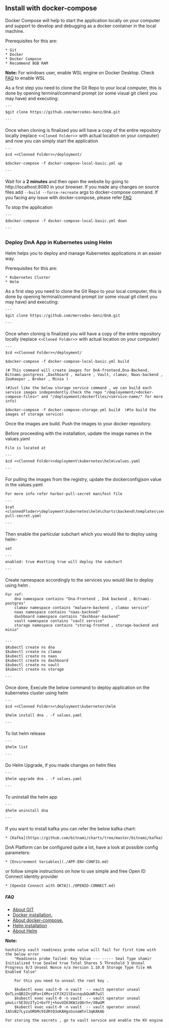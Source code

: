 ## **Install with docker-compose**

Docker Compose will help to start the application locally on your computer and support to develop and debugging as a docker container in the local machine.

Prerequisites for this are:

    * Git
    * Docker
    * Docker Compose
    * Recommend 8GB RAM

**Note:** For windows user, enable WSL engine on Docker Desktop. Check [FAQ](./FAQ.md) to enable WSL

As a first step you need to clone the Git Repo to your local computer, this is done by opening terminal/command prompt (or some visual git client you may have) and executing:

    ```
    $git clone https://github.com/mercedes-benz/DnA.git

    ```

Once when cloning is finalized you will have a copy of the entire repository locally (replace <`<Cloned Folder>`> with actual location on your computer) and now you can simply start the application

    ```
    $cd <<Clonned Folder>>/deployment/

    $docker-compose -f docker-compose-local-basic.yml up

    ```

Wait for a **2 minutes** and then open the website by going to http://localhost:8080 in your browser. If you made any changes on source files add `--build --force-recreate` args to docker-compose command. If you facing any issue with docker-compose, please refer [FAQ](./FAQ.md)

To stop the application

    ```
    $docker-compose -f docker-compose-local-basic.yml down

    ```

### **Deploy DnA App in Kubernetes using Helm**

Helm helps you to deploy and manage Kubernetes applications in an easier way.

Prerequisites for this are:

    * Kubernetes Cluster
    * Helm

As a first step you need to clone the Git Repo to your local computer, this is done by opening terminal/command prompt (or some visual git client you may have) and executing:

    ```
    $git clone https://github.com/mercedes-benz/DnA.git

    ```

Once when cloning is finalized you will have a copy of the entire repository locally (replace <`<Cloned Folder>`> with actual location on your computer)

    ```
    $cd <<Clonned Folder>>/deployment/

    $docker-compose -f docker-compose-local-basic.yml build

    (# This command will create images for DnA-frontend,Dna-Backend, Bitnami-postgress ,Dashboard , malware , Vault, clamav, Naas-backend , ZooKeeper , Broker , Minio )

    (#Just like the below storage service command , we can build each service images independently.Check the repo "/deployement/<docker-compose-files>" and "/deployement/dockerfiles/<service-name/" for more info)

    $docker-compose -f docker-compose-storage.yml build  (#to build the images of storage service)
        

Once the images are build. Push the images to your docker repository.

Before proceeding with the installation, update the image names in the values.yaml 

    File is located at 

    ```
    $cd <<Clonned Folder>>deployment\kubernetes\helm\values.yaml
    
    ```

For pulling the images from the registry, update the dockerconfigjson value in the values.yaml
    
    For more info refer harbor-pull-secret manifest file

    ```
    $cat <clonnedFloder>\deployment\kubernetes\helm\charts\backend\templates\secrets\harbor-pull-secret.yaml

    ```


Then enable the particular subchart which you would like to deploy using helm-

    set

    ```
    enabled: true #setting true will deploy the subchart

    ```

Create namespace accordingly to the services you would like to deploy using helm . 

    For ref:
        dna namespace contains "Dna-Frontend , DnA backend , Bitnami-postgres"
        clamav namespace contains "malware-backend , clamav service"
        naas namespace contains "naas-backned"
        dashboard namespace contains "dashboar-backend"
        vault namespace contains "vault service"
        storage namespace contains "storag-fronted , storage-backend and minio"


    ```
    $Kubectl create ns dna 
    $kubectl create ns clamav
    $kubectl create ns naas
    $kubectl create ns dashboard
    $kubectl create ns vault
    $kubectl create ns storage

    ```


Once done, Execute the below command to deploy application on the kubernetes cluster using helm

    ```
    $cd <<Clonned Folder>>\deployment\kubernetes\helm

    $helm install dna . -f values.yaml

    ```

To list helm release

    ```
    $helm list

    ```

Do Helm Upgrade, if you made changes on helm files

    ```
    $helm upgrade dna . -f values.yaml

    ```

To uninstall the helm app

    ```
    $helm uninstall dna

    ```

If you want to install kafka you can refer the below kafka chart:

    * [Kafka](https://github.com/bitnami/charts/tree/master/bitnami/kafka)

DnA Platform can be configured quite a lot, have a look at possible config parameters:

    * [Environment Variables](./APP-ENV-CONFIG.md)

or follow simple instructions on how to use simple and free Open ID Connect identity provider

    * [OpenId Connect with OKTA](./OPENID-CONNECT.md)

##### FAQ

* [About GIT](https://git-scm.com/doc)
* [Docker installation.](https://docs.docker.com/get-docker/)
* [About docker-compose.](https://docs.docker.com/compose/)
* [Helm installation](https://helm.sh/docs/intro/install/)
* [About Helm](https://helm.sh/docs/)


**Note:**

    hashiCorp vault readiness probe value will fail for first time with the below error 
        "Readiness probe failed: Key Value --- ----- Seal Type shamir Initialized true Sealed true Total Shares 5 Threshold 3 Unseal Progress 0/3 Unseal Nonce n/a Version 1.10.0 Storage Type file HA Enabled false"

        For this you need to unseal the root key .

        $kubectl exec vault-0 -n vault  -- vault operator unseal QoTLznQB2ZnjUPa+1XMs+jCFJX21lEocnqubQuWR7w1l
        $kubectl exec vault-0 -n vault  -- vault operator unseal pmvLcr5E3UzITy1+bvfFj+hovUI63KWJzQ6rh+/X0wUM
        $kubectl exec vault-0 -n vault  -- vault operator unseal IA5sB27LyzuORbMc9IdRtQ3oKAHgsGsnaWtnl3qKAKAb

    For storing the secrets , go to vault service and enable the KV engine 

